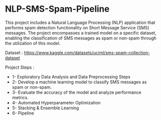# NLP-SMS-Spam-Pipeline
This project includes a Natural Language Processing (NLP) application that performs spam detection functionality on Short Message Service (SMS) messages. 
The project encompasses a trained model on a specific dataset, enabling the classification of SMS messages as spam or non-spam through the utilization of this model.


Dataset : https://www.kaggle.com/datasets/uciml/sms-spam-collection-dataset

Project Steps : 
* 1- Exploratory Data Analysis and Data Preprocessing Steps
* 2- Develop a machine learning model to classify SMS messages as spam or non-spam.
* 3- Evaluate the accuracy of the model and analyze performance metrics.
* 4- Automated Hyperparameter Optimization
* 5- Stacking & Ensemble Learning
* 6- Pipeline
